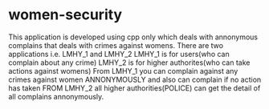 # women-security
This application is developed using cpp only which deals with annonymous complains that deals with crimes against womens.
There are two applications i.e. LMHY_1 and LMHY_2
LMHY_1 is for users(who can complain about any crime)
LMHY_2 is for higher authorites(who can take actions against womens)
From LMHY_1 you can complain against any crimes against women ANNONYMOUSLY and also can complain if no action has  taken
FROM LMHY_2 all higher authorities(POLICE) can get the detail of all complains  annonymously.
